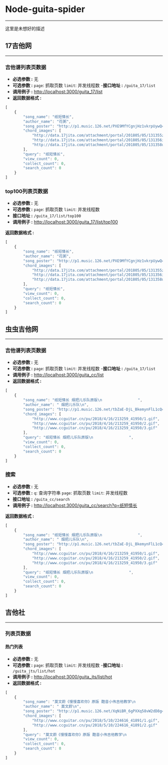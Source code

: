 # Node-guita-spider
---------------------------------------

这里是未想好的描述

## 17吉他网
---------------------------------------
### 吉他谱列表页数据

- **必选参数 :** 无
- **可选参数 :** `page`: 抓取页数 `limit`: 并发线程数
-**接口地址 :** `/guita_17/list`
- **调用例子 :** [http://localhost:3000/guita_17/list](http://localhost:3000/guita_17/list)
- **返回数据格式 :**

```javascript
[
    {
        "song_name": "纸短情长",
        "author_name": "花粥",
        "song_poster": "http://p1.music.126.net/PXE9MfYCgnjHz1vkrpUywQ==/109951163290871736.jpg",
        "chord_images": [
            "http://data.17jita.com/attachment/portal/201805/05/131355zh5cb2sgsg2xof8o.png",
            "http://data.17jita.com/attachment/portal/201805/05/131356il4hryh33p34xpk9.png",
            "http://data.17jita.com/attachment/portal/201805/05/131358u2s24fyoip21z12o.png"
        ],
        "query": "纸短情长",
        "view_count": 0,
        "collect_count": 0,
        "search_count": 0
    }
]
```

### top100列表页数据

- **必选参数 :** 无
- **可选参数 :** `page`: 抓取页数 `limit`: 并发线程数
- **接口地址 :** `/guita_17/list/top100`
- **调用例子 :** [http://localhost:3000/guita_17/list/top100](http://localhost:3000/guita_17/list/top100)

**返回数据格式 :**
```javascript
[
    {
        "song_name": "纸短情长",
        "author_name": "花粥",
        "song_poster": "http://p1.music.126.net/PXE9MfYCgnjHz1vkrpUywQ==/109951163290871736.jpg",
        "chord_images": [
            "http://data.17jita.com/attachment/portal/201805/05/131355zh5cb2sgsg2xof8o.png",
            "http://data.17jita.com/attachment/portal/201805/05/131356il4hryh33p34xpk9.png",
            "http://data.17jita.com/attachment/portal/201805/05/131358u2s24fyoip21z12o.png"
        ],
        "query": "纸短情长",
        "view_count": 0,
        "collect_count": 0,
        "search_count": 0
    }
]
```

## 虫虫吉他网
---------------------------------------

### 吉他谱列表页数据

- **必选参数 :** 无
- **可选参数 :** `page`: 抓取页数 `limit`: 并发线程数
-**接口地址 :** `/guita_17/list`
- **调用例子 :** [http://localhost:3000/guita_cc/list](http://localhost:3000/guita_cc/list)
- **返回数据格式 :**

```javascript
[
    {
        "song_name": "纸短情长 烟把儿乐队原版\n                ",
        "author_name": " 烟把儿乐队\n",
        "song_poster": "http://p1.music.126.net/tbZaE-DjL_BkemynFlL1cQ==/109951163052534918.jpg",
        "chord_images": [
            "http://www.ccguitar.cn/pu/2018/4/16/213259_41950/1.gif",
            "http://www.ccguitar.cn/pu/2018/4/16/213259_41950/2.gif",
            "http://www.ccguitar.cn/pu/2018/4/16/213259_41950/3.gif"
        ],
        "query": "纸短情长 烟把儿乐队原版\n                ",
        "view_count": 0,
        "collect_count": 0,
        "search_count": 0
    }
]
```

### 搜索

- **必选参数 :** 无
- **可选参数 :** `q`: 查询字符串 `page`: 抓取页数 `limit`: 并发线程数
- **接口地址 :** `/guita_cc/search`
- **调用例子 :** [http://localhost:3000/guita_cc/search?q=纸短情长](http://localhost:3000/guita_cc/search?q=纸短情长)

**返回数据格式 :**
```javascript
[
    {
        "song_name": "纸短情长 烟把儿乐队原版\n                ",
        "author_name": " 烟把儿乐队\n",
        "song_poster": "http://p1.music.126.net/tbZaE-DjL_BkemynFlL1cQ==/109951163052534918.jpg",
        "chord_images": [
            "http://www.ccguitar.cn/pu/2018/4/16/213259_41950/1.gif",
            "http://www.ccguitar.cn/pu/2018/4/16/213259_41950/2.gif",
            "http://www.ccguitar.cn/pu/2018/4/16/213259_41950/3.gif"
        ],
        "query": "纸短情长 烟把儿乐队原版\n                ",
        "view_count": 0,
        "collect_count": 0,
        "search_count": 0
    }
]
```


## 吉他社
---------------------------------------

### 列表页数据

#### 热门列表
- **必选参数 :** 无
- **可选参数 :** `page`: 抓取页数 `limit`: 并发线程数
-**接口地址 :** `/guita_jts/list/hot`
- **调用例子 :** [http://localhost:3000/guita_jts/list/hot](http://localhost:3000/guita_jts/list/hot)
- **返回数据格式 :**

```javascript
[
    {
        "song_name": "莫文蔚《慢慢喜欢你》原版 酷音小伟吉他教学\n                ",
        "author_name": " 莫文蔚\n",
        "song_poster": "http://p1.music.126.net/XqNiBR_6gPXXq58vW2dD8g==/109951163169448520.jpg",
        "chord_images": [
            "http://www.ccguitar.cn/pu/2018/5/10/224616_41891/1.gif",
            "http://www.ccguitar.cn/pu/2018/5/10/224616_41891/2.gif"
        ],
        "query": "莫文蔚《慢慢喜欢你》原版 酷音小伟吉他教学\n                ",
        "view_count": 0,
        "collect_count": 0,
        "search_count": 0
    }
]
```
